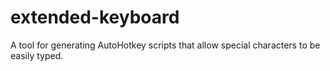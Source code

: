 # extended-keyboard
A tool for generating AutoHotkey scripts that allow special characters to be easily typed.
